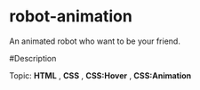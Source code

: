 # robot-animation
An animated robot who want to be your friend.

#Description 

Topic: **HTML** , **CSS** , **CSS:Hover** , **CSS:Animation**
